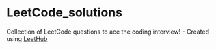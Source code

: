 # LeetCode_solutions
Collection of LeetCode questions to ace the coding interview! - Created using [LeetHub](https://github.com/QasimWani/LeetHub)
